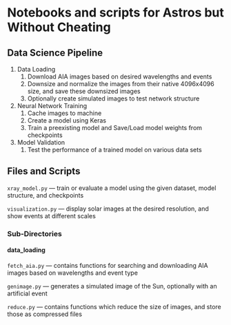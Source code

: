 # Notebooks and scripts for Astros but Without Cheating

## Data Science Pipeline

1. Data Loading
    1. Download AIA images based on desired wavelengths and events
    2. Downsize and normalize the images from their native 4096x4096 size, and save these downsized images
    3. Optionally create simulated images to test network structure
2. Neural Network Training
    1. Cache images to machine
    2. Create a model using Keras
    3. Train a preexisting model and Save/Load model weights from checkpoints
3. Model Validation
    1.  Test the performance of a trained model on various data sets

## Files and Scripts

`xray_model.py` &mdash; train or evaluate a model using the given dataset, model structure, and checkpoints

`visualization.py` &mdash; display solar images at the desired resolution, and show events at different scales

### Sub-Directories
#### data_loading

`fetch_aia.py` &mdash; contains functions for searching and downloading AIA images based on wavelengths and event type

`genimage.py` &mdash; generates a simulated image of the Sun, optionally with an artificial event 

`reduce.py` &mdash; contains functions which reduce the size of images, and store those as compressed files
